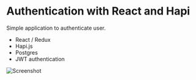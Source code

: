 # Authentication with React and Hapi

Simple application to authenticate user.

- React / Redux
- Hapi.js
- Postgres
- JWT authentication

![Screenshot](https://dl.dropboxusercontent.com/u/52699014/git/react-auth.PNG)
